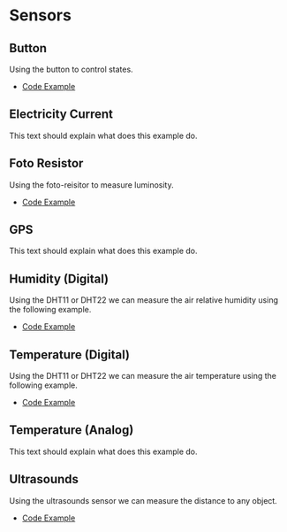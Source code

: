 # Sensors
## Button
Using the button to control states.
* [Code Example](/button)

## Electricity Current
This text should explain what does this example do.

## Foto Resistor
Using the foto-reisitor to measure luminosity.
* [Code Example](/foto-resistor)

## GPS
This text should explain what does this example do.

## Humidity (Digital)
Using the DHT11 or DHT22 we can measure the air relative humidity using the following example.
* [Code Example](/humidity_digital)

## Temperature (Digital)
Using the DHT11 or DHT22 we can measure the air temperature using the following example.
* [Code Example](/temperature_digital)

## Temperature (Analog)
This text should explain what does this example do.

## Ultrasounds
Using the ultrasounds sensor we can measure the distance to any object.
* [Code Example](/ultrasounds)